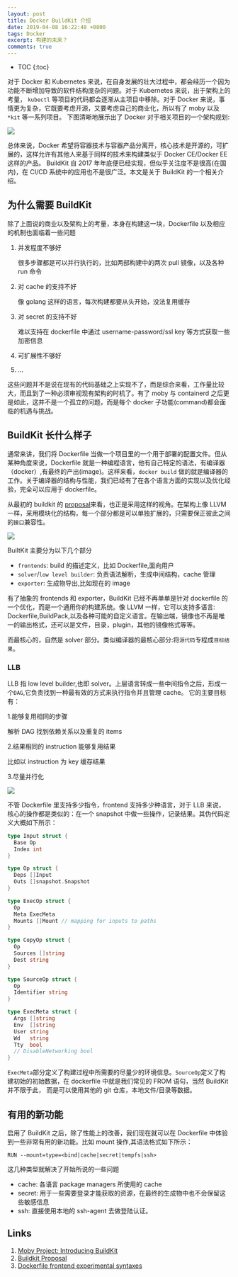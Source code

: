 ```yaml
---
layout: post
title: Docker BuildKit 介绍
date: 2019-04-08 16:22:48 +0800
tags: Docker
excerpt: 构建的未来？
comments: true
---
```


* TOC
{:toc}


对于 Docker 和 Kubernetes 来说，在自身发展的壮大过程中，都会经历一个因为功能不断增加导致的软件结构庞杂的问题。对于 Kubernetes 来说，出于架构上的考量，
`kubectl` 等项目的代码都会逐渐从主项目中移除。对于 Docker 来说，事情更为复杂，它既要考虑开源，又要考虑自己的商业化，所以有了 moby 以及 `*kit` 等一系列项目。
下图清晰地展示出了 Docker 对于相关项目的一个架构规划:

![](https://images.techhive.com/images/article/2017/05/moby-project-100721192-large.jpg)

总体来说，Docker 希望将容器技术与容器产品分离开，核心技术是开源的，可扩展的，这样允许有其他人来基于同样的技术来构建类似于 Docker CE/Docker EE 这样的产品。
BuildKit 自 2017 年年底便已经实现，但似乎关注度不是很高(在国内)，在 CI/CD 系统中的应用也不是很广泛。本文是关于 BuildKit 的一个相关介绍。



## 为什么需要 BuildKit
除了上面说的商业以及架构上的考量，本身在构建这一块，Dockerfile 以及相应的机制也面临着一些问题

1. 并发程度不够好

   很多步骤都是可以并行执行的，比如两部构建中的两次 pull 镜像，以及各种 run 命令

2. 对 cache 的支持不好

   像 golang 这样的语言，每次构建都要从头开始，没法复用缓存
3. 对 secret 的支持不好

   难以支持在 dockerfile 中通过 username-password/ssl key 等方式获取一些加密信息
4. 可扩展性不够好
   
5. ...

这些问题并不是说在现有的代码基础之上实现不了，而是综合来看，工作量比较大，而且到了一种必须审视现有架构的时机了。有了 moby 与 containerd 之后更是如此，这并不是一个孤立的问题，而是每个 docker 子功能(command)都会面临的机遇与挑战。

## BuildKit 长什么样子

通常来讲，我们将 Dockerfile 当做一个项目里的一个用于部署的配置文件。但从某种角度来说，Dockerfile 就是一种编程语言，他有自己特定的语法，有编译器（docker）,有最终的产出(image)。这样来看，`docker build` 做的就是编译器的工作。关于编译器的结构与性能，我们已经有了在各个语言方面的实现以及优化经验，完全可以应用于 dockerfile。

从最初的 buildkit 的 [proposal](https://gist.github.com/tonistiigi/059fc72c4630f066d94dafb5e0e70dc6)来看，也正是采用这样的视角。在架构上像 LLVM 一样，采用模块化的结构，每一个部分都是可以单独扩展的，只需要保正彼此之间的`接口`兼容性。

![](https://cdn-images-1.medium.com/max/1024/1*VWogVHhCagxopvAKVFjBeA.jpeg)

BuiltKit 主要分为以下几个部分

* `frontends`: build 的描述定义，比如 Dockerfile,面向用户
* `solver`/`low level builder`: 负责语法解析，生成中间结构，cache 管理
* `exporter`: 生成物导出,比如现在的 image

有了抽象的 frontends 和 exporter，BuildKit 已经不再单单是针对 dockerfile 的一个优化，而是一个通用你的构建系统。像 LLVM 一样，它可以支持多语言: Dockerfile,BuildPack,以及各种可能的自定义语言。在输出端，镜像也不再是唯一的输出格式，还可以是文件，目录，plugin，其他的镜像格式等等。

而最核心的，自然是 solver 部分。类似编译器的最核心部分:将`源代码`专程成`目标结果`。



### LLB
LLB 指 low level builder,也即 solver。上层语言转成一些中间指令之后，形成一个`DAG`,它负责找到一种最有效的方式来执行指令并且管理 cache。
它的主要目标有：

1.能够复用相同的步骤

  解析 DAG 找到依赖关系以及重复的 items

2.结果相同的 instruction 能够复用结果

  比如以 instruction 为 key 缓存结果

3.尽量并行化


![](https://hangyan.github.io/images/buildkit/llb.png)


不管 Dockerfile 里支持多少指令，frontend 支持多少种语言，对于 LLB 来说，核心的操作都是类似的：在一个 snapshot 中做一些操作，记录结果。其伪代码定义大概如下所示：

```go
type Input struct {
  Base Op
  Index int
}

type Op struct {
  Deps []Input
  Outs []snapshot.Snapshot
}

type ExecOp struct {
  Op
  Meta ExecMeta
  Mounts []Mount // mapping for inputs to paths
}

type CopyOp struct {
  Op
  Sources []string
  Dest string
}

type SourceOp struct {
  Op
  Identifier string
}

type ExecMeta struct {
  Args []string
  Env  []string
  User string
  Wd   string
  Tty  bool
  // DisableNetworking bool
}
```

`ExecMeta`部分定义了构建过程中所需要的尽量少的环境信息。`SourceOp`定义了构建初始的初始数据，在 dockerfile 中就是我们常见的 FROM 语句，当然 BuildKit 并不限于此，
而是可以使用其他的 git 仓库，本地文件/目录等数据。



## 有用的新功能
启用了 BuildKit 之后，除了性能上的改善，我们现在就可以在 Dockerfile 中体验到一些非常有用的新功能。比如 mount 操作,其语法格式如下所示：

`RUN --mount=type=<bind|cache|secret|tempfs|ssh>`

这几种类型就解决了开始所说的一些问题

* cache: 各语言 package managers 所使用的 cache
* secret: 用于一些需要登录才能获取的资源，在最终的生成物中也不会保留这些敏感信息
* ssh: 直接使用本地的 ssh-agent 去做登陆认证。



## Links
1. [Moby Project: Introducing BuildKit](https://blog.mobyproject.org/introducing-buildkit-17e056cc5317)
2. [Buildkit Proposal](https://gist.github.com/tonistiigi/059fc72c4630f066d94dafb5e0e70dc6)
3. [Dockerfile frontend experimental syntaxes](https://github.com/moby/buildkit/blob/master/frontend/dockerfile/docs/experimental.md#experimental-syntaxes)
